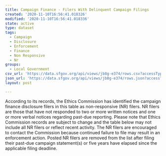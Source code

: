 ```yaml
---
title: Campaign Finance - Filers With Delinquent Campaign Filings
created: '2020-11-10T16:56:41.018326'
modified: '2020-11-10T16:56:41.018336'
state: active
type: dataset
tags:
  - Campaign
  - Disclosure
  - Enforcement
  - Finance
  - Non Responsive
  - Nr
groups:
  - Local Government
csv_url: 'https://data.sfgov.org/api/views/jb8g-e374/rows.csv?accessType=DOWNLOAD'
json_url: 'https://data.sfgov.org/api/views/jb8g-e374/rows.json?accessType=DOWNLOAD'
layout: post

---
```

According to its records, the Ethics Commission has identified the campaign finance disclosure filers in this table as non-responsive (NR) filers.  NR filers are those that have not responded to two or more written notices and one or more verbal notices regarding past-due reporting.  Please note that Ethics Commission records are subject to change and the table below may not include all NR filers or reflect recent activity.  The NR filers are encouraged to contact the Commission because continued failure to file may result in an enforcement action.  Posted NR filers are removed from the list after filing their past-due campaign statement(s) or five years have elapsed since the applicable filing deadline.
